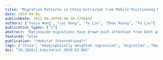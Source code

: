 ```yaml
---
title: "Migration Patterns in China Extracted from Mobile Positioning Data"
date: 2019-04-01
publishDate: 2021-09-20T08:48:38.379044Z
authors: ["Yuxia Wang", "Lei Dong", "Ye Liu", "Zhou Huang", "Yu Liu"]
publication_types: ["2"]
abstract: "Nationwide migrations have drawn much attention from both geographical and social sciences. Compared to census-data-based studies, data collected from broadly used location-awareness devices enable us to describe migrant patterns with timely and fine spatial resolutions. Using a mobile positioning dataset, this paper first analyzes the spatial patterns of mobile-data-based active population estimation (MAPE) and aims to uncover the socioeconomic factors associated with migrant patterns based on the MAPE change around the Chinese Spring Festival of 2016. Time series analysis presents obvious regular patterns and characteristics of MAPE before and during the holiday. Results from a geographically weighted regression (GWR) model show that MAPE differences are significantly associated with the development of secondary and tertiary industries, wage levels and foreign investments. Spatial disparities of the GWR model coefficients reveal that areas in China have different degrees of association with the explanatory variables. Explanations of this spatial nonstationary phenomenon are further detailed with the perspective of a geographical background. Finally, associated social and economic development strategies among cities in China are analyzed, and policy implications regarding the newly emerged data and their insightful findings are discussed."
featured: false
publication: "*Habitat International*"
tags: ["China", "Geographically weighted regression", "migration", "Regional socioeconomic factors", "Spatial patterns"]
doi: "10.1016/j.habitatint.2019.03.002"
---
```


